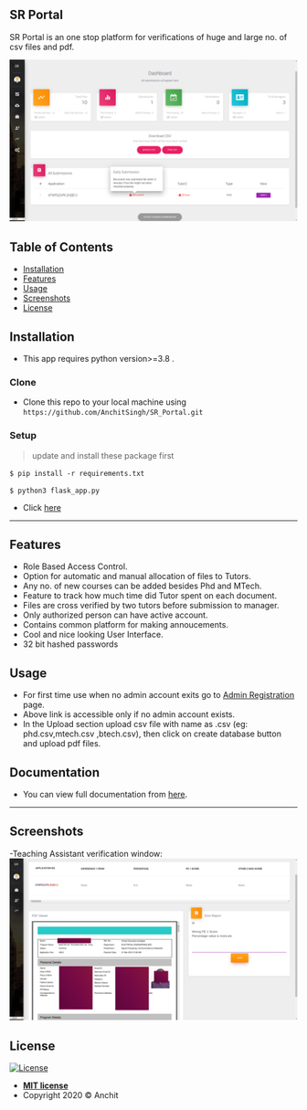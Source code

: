 ## SR Portal

SR Portal is an one stop platform for verifications of huge and large no. of csv files and pdf.

![Alt text](/screenshots/p8.png?raw=true "SR Portal")

## Table of Contents

- [Installation](#installation)
- [Features](#features)
- [Usage](#usage)
- [Screenshots](#screen)
- [License](#license)



## Installation

- This app requires python version>=3.8 .

### Clone

- Clone this repo to your local machine using `https://github.com/AnchitSingh/SR_Portal.git`

### Setup



> update and install these package first

```shell
$ pip install -r requirements.txt
```

> 

```shell
$ python3 flask_app.py
```
- Click <a href="http://127.0.0.1:5000" target="_blank">here</a>
---

## Features

- Role Based Access Control.
- Option for automatic and manual allocation of files to Tutors.
- Any no. of new courses can be added besides Phd and MTech.
- Feature to track how much time did Tutor spent on each document.
- Files are cross verified by two tutors before submission to manager.
- Only authorized person can have active account.
- Contains common platform for making annoucements.
- Cool and nice looking User Interface.
- 32 bit hashed passwords
## Usage 
- For first time use when no admin account exits go to <a href="http://127.0.0.1:5000/admin_register/180085180200" target="_blank">Admin Registration</a> page.
- Above link is accessible only if no admin account exists. 
- In the Upload section upload csv file with name as <course name>.csv (eg: phd.csv,mtech.csv ,btech.csv), then click on create database button and upload pdf files.


## Documentation
- You can view full documentation from  <a href="https://github.com/AnchitSingh/FlaskBeta/blob/master/SR_Portal.docx?raw=true" target="_blank">here</a>.

---
## Screenshots
-Teaching Assistant verification window:
![Alt text](/screenshots/p61.png?raw=true "SR Portal")


## License

[![License](http://img.shields.io/:license-mit-blue.svg?style=flat-square)](http://badges.mit-license.org)

- **[MIT license](http://opensource.org/licenses/mit-license.php)**
- Copyright 2020 © Anchit
